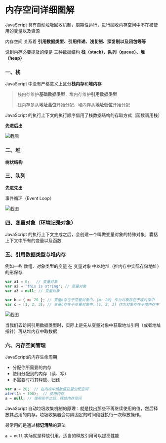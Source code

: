 # 内存空间详细图解

JavaScript 具有自动垃圾回收机制，周期性运行，进行回收内存空间中不在被使用的变量以及资源

内存空间 关系着 **引用数据类型、引用传递、浅复制、深复制以及闭包等等**

说到内存必要提及的便是 三种数据结构 **栈（stack）、队列（queue）、堆（heap）**

### 一、栈

JavaScript 中没有严格意义上区分**栈内存**和**堆内存**

> 栈内存维护**基础数据类型**，堆内存维护**引用数据类型**
> 
> 栈内存是从**地址高位**开始分配，堆内存从**地址低位**开始分配

JavaScript 的执行上下文的执行顺序借用了栈数据结构的存取方式（函数调用栈）

**先进后出**

![截图](https://s1.328888.xyz/2022/04/21/r6wD0.png)

### 二、堆

**树状结构**

### 三、队列

**先进先出**

事件循环（Event Loop）

![截图](https://s1.328888.xyz/2022/04/21/r6KBF.png)

### 四、变量对象（环境记录对象）

JavaScript 的执行上下文生成之后，会创建一个叫做变量对象的特殊对象，囊括上下文中所有的变量以及函数

### 五、引用数据类型与堆内存

例如一些 数组、对象类型的变量 在 变量对象 中以地址（推内存中实际存储地址）的形保存

```javascript
var a1 = 0;   // 变量对象
var a2 = 'this is string'; // 变量对象
var a3 = null; // 变量对象

var b = { m: 20 }; // 变量b存在于变量对象中，{m: 20} 作为对象存在于堆内存中
var c = [1, 2, 3]; // 变量c存在于变量对象中，[1, 2, 3] 作为对象存在于堆内存中
```

![截图](https://s1.328888.xyz/2022/04/21/r633J.png)

当我们去访问引用数据类型时，实际上是先从变量对象中获取地址引用（或者地址指针）再从堆内存中取数据

### 六、内存空间管理

JavaScript的内存生命周期

- 分配你所需要的内存
- 使用分配到的内存（读、写）
- 不需要时将其释放、归还

```javascript
var a = 20;  // 在内存中给数值变量分配空间
alert(a + 100);  // 使用内存
a = null; // 使用完毕之后，释放内存空间
```

JavaScript 自动垃圾收集机制的原理：就是找出那些不再继续使用的值，然后释放其占用的内存。垃圾收集器会每隔固定的时间段就执行一次释放操作。

最常用的是通过**标记清除**的算法

`a = null` 实际就是释放引用，适当的释放引用可以提高性能
